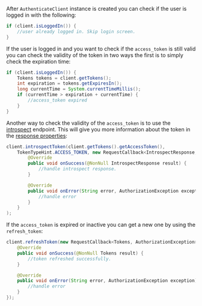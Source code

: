 After `AuthenticateClient` instance is created you can check if the user is logged in with the following:

```java
if (client.isLoggedIn()) {
    //user already logged in. Skip login screen.
}
```

If the user is logged in and you want to check if the `access_token` is still valid you can check the validity of the token in two ways the first is to simply check the expiration time:

```java
if (client.isLoggedIn()) {
    Tokens tokens = client.getTokens();
    int expiration = tokens.getExpiresIn();
    long currentTime = System.currentTimeMillis();
    if (currentTime > expiration + currentTime) {
        //access_token expired
    }
}
```

Another way to check the validity of the `access_token` is to use the [introspect](https://developer.okta.com/docs/api/resources/oidc/#introspect) endpoint. This will give you more information about the token in the [response properties](https://developer.okta.com/docs/api/resources/oidc/#response-properties-3):

```java
client.introspectToken(client.getTokens().getAccessToken(),
    TokenTypeHint.ACCESS_TOKEN, new RequestCallback<IntrospectResponse, AuthorizationException>() {
        @Override
        public void onSuccess(@NonNull IntrospectResponse result) {
            //handle introspect response.
        }

        @Override
        public void onError(String error, AuthorizationException exception) {
            //handle error
        }
    }
);
```

If the `access_token` is expired or inactive you can get a new one by using the `refresh_token`:

```java
client.refreshToken(new RequestCallback<Tokens, AuthorizationException>() {
    @Override
    public void onSuccess(@NonNull Tokens result) {
        //token refreshed successfully.
    }

    @Override
    public void onError(String error, AuthorizationException exception) {
        //handle error
    }
});
```

